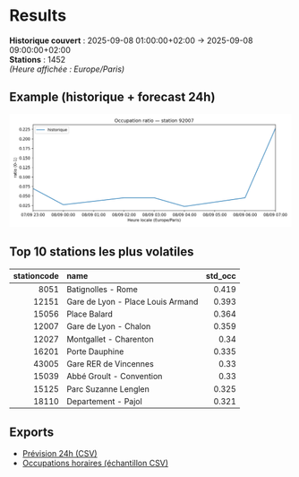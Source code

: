 # Results

**Historique couvert** : 2025-09-08 01:00:00+02:00 → 2025-09-08 09:00:00+02:00  
**Stations** : 1452  
*(Heure affichée : Europe/Paris)*

## Example (historique + forecast 24h)
![sample](assets/sample_forecast.png)

## Top 10 stations les plus volatiles
|   stationcode | name                              |   std_occ |
|--------------:|:----------------------------------|----------:|
|          8051 | Batignolles - Rome                |     0.419 |
|         12151 | Gare de Lyon - Place Louis Armand |     0.393 |
|         15056 | Place Balard                      |     0.364 |
|         12007 | Gare de Lyon - Chalon             |     0.359 |
|         12027 | Montgallet - Charenton            |     0.34  |
|         16201 | Porte Dauphine                    |     0.335 |
|         43005 | Gare RER de Vincennes             |     0.33  |
|         15039 | Abbé Groult - Convention          |     0.33  |
|         15125 | Parc Suzanne Lenglen              |     0.325 |
|         18110 | Departement - Pajol               |     0.321 |

## Exports
- [Prévision 24h (CSV)](exports/velib_forecast_24h.csv)
- [Occupations horaires (échantillon CSV)](exports/velib_hourly.csv)